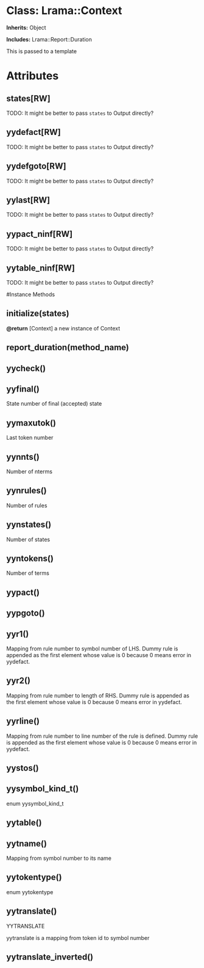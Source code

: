 # Class: Lrama::Context
**Inherits:** Object
    
**Includes:** Lrama::Report::Duration
  

This is passed to a template


# Attributes
## states[RW] [](#attribute-i-states)
TODO: It might be better to pass `states` to Output directly?

## yydefact[RW] [](#attribute-i-yydefact)
TODO: It might be better to pass `states` to Output directly?

## yydefgoto[RW] [](#attribute-i-yydefgoto)
TODO: It might be better to pass `states` to Output directly?

## yylast[RW] [](#attribute-i-yylast)
TODO: It might be better to pass `states` to Output directly?

## yypact_ninf[RW] [](#attribute-i-yypact_ninf)
TODO: It might be better to pass `states` to Output directly?

## yytable_ninf[RW] [](#attribute-i-yytable_ninf)
TODO: It might be better to pass `states` to Output directly?


#Instance Methods
## initialize(states) [](#method-i-initialize)

**@return** [Context] a new instance of Context

## report_duration(method_name) [](#method-i-report_duration)

## yycheck() [](#method-i-yycheck)

## yyfinal() [](#method-i-yyfinal)
State number of final (accepted) state

## yymaxutok() [](#method-i-yymaxutok)
Last token number

## yynnts() [](#method-i-yynnts)
Number of nterms

## yynrules() [](#method-i-yynrules)
Number of rules

## yynstates() [](#method-i-yynstates)
Number of states

## yyntokens() [](#method-i-yyntokens)
Number of terms

## yypact() [](#method-i-yypact)

## yypgoto() [](#method-i-yypgoto)

## yyr1() [](#method-i-yyr1)
Mapping from rule number to symbol number of LHS. Dummy rule is appended as
the first element whose value is 0 because 0 means error in yydefact.

## yyr2() [](#method-i-yyr2)
Mapping from rule number to length of RHS. Dummy rule is appended as the first
element whose value is 0 because 0 means error in yydefact.

## yyrline() [](#method-i-yyrline)
Mapping from rule number to line number of the rule is defined. Dummy rule is
appended as the first element whose value is 0 because 0 means error in
yydefact.

## yystos() [](#method-i-yystos)

## yysymbol_kind_t() [](#method-i-yysymbol_kind_t)
enum yysymbol_kind_t

## yytable() [](#method-i-yytable)

## yytname() [](#method-i-yytname)
Mapping from symbol number to its name

## yytokentype() [](#method-i-yytokentype)
enum yytokentype

## yytranslate() [](#method-i-yytranslate)
YYTRANSLATE

yytranslate is a mapping from token id to symbol number

## yytranslate_inverted() [](#method-i-yytranslate_inverted)

